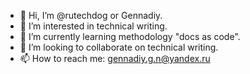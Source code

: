 - 👋 Hi, I’m @rutechdog or Gennadiy.
- 👀 I’m interested in technical writing.
- 🌱 I’m currently learning methodology "docs as code".
- 💞️ I’m looking to collaborate on technical writing.
- 📫 How to reach me: gennadiy.g.n@yandex.ru

<!---
rutechdog/rutechdog is a ✨ special ✨ repository because its `README.md` (this file) appears on your GitHub profile.
You can click the Preview link to take a look at your changes.
--->
